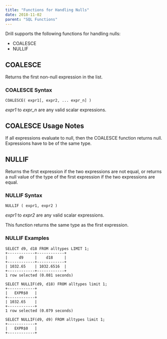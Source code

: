 ```yaml
---
title: "Functions for Handling Nulls"
date: 2018-11-02
parent: "SQL Functions"
---
```


Drill supports the following functions for handling nulls:

* COALESCE
* NULLIF

## COALESCE
Returns the first non-null expression in the list. 

### COALESCE Syntax

    COALESCE( expr1[, expr2, ... expr_n] )

*expr1* to *expr_n* are any valid scalar expressions.

## COALESCE Usage Notes
If all expressions evaluate to null, then the COALESCE function returns null. Expressions have to be of the same type.

## NULLIF
Returns the first expression if the two expressions are not equal, or 
returns a null value of the type of the first expression if the two expressions are equal.

### NULLIF Syntax

    NULLIF ( expr1, expr2 )

*expr1* to *expr2* are any valid scalar expressions.

This function returns the same type as the first expression.

### NULLIF Examples

    SELECT d9, d18 FROM alltypes LIMIT 1;
    +------------+------------+
    |     d9     |    d18     |
    +------------+------------+
    | 1032.65    | 1032.6516  |
    +------------+------------+
    1 row selected (0.081 seconds)

    SELECT NULLIF(d9, d18) FROM alltypes limit 1;
    +------------+
    |   EXPR$0   |
    +------------+
    | 1032.65    |
    +------------+
    1 row selected (0.079 seconds)

    SELECT NULLIF(d9, d9) FROM alltypes limit 1;
    +------------+
    |   EXPR$0   |
    +------------+
